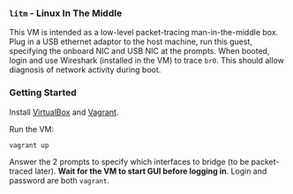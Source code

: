### `litm` - Linux In The Middle

This VM is intended as a low-level packet-tracing man-in-the-middle box.  Plug in a USB ethernet adaptor to the host machine, run this guest, specifying the onboard NIC and USB NIC at the prompts.  When booted, login and use Wireshark (installed in the VM) to trace `br0`.  This should allow diagnosis of network activity during boot.

### Getting Started

Install [VirtualBox](https://www.virtualbox.org/) and [Vagrant](https://www.vagrantup.com/).

Run the VM:

```
vagrant up
```

Answer the 2 prompts to specify which interfaces to bridge (to be packet-traced later).  __Wait for the VM to start GUI before logging in__.  Login and password are both `vagrant`.
